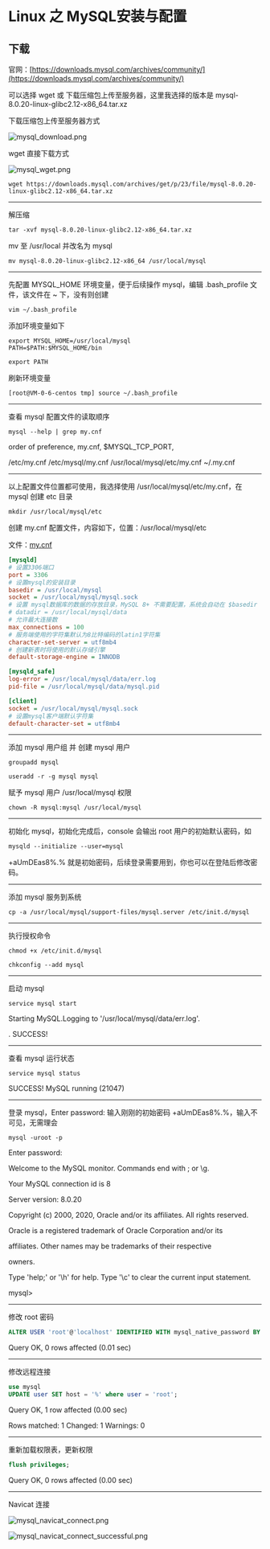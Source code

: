 # Linux 之 MySQL安装与配置

## 下载
官网：[https://downloads.mysql.com/archives/community/](https://downloads.mysql.com/archives/community/)

可以选择 wget 或 下载压缩包上传至服务器，这里我选择的版本是 mysql-8.0.20-linux-glibc2.12-x86_64.tar.xz

下载压缩包上传至服务器方式

![mysql_download.png](img/mysql_download.png)

wget 直接下载方式

![mysql_wget.png](img/mysql_wget.png)

```shell
wget https://downloads.mysql.com/archives/get/p/23/file/mysql-8.0.20-linux-glibc2.12-x86_64.tar.xz
```

---

解压缩
```shell
tar -xvf mysql-8.0.20-linux-glibc2.12-x86_64.tar.xz
```

mv 至 /usr/local 并改名为 mysql
```shell
mv mysql-8.0.20-linux-glibc2.12-x86_64 /usr/local/mysql
```

---

先配置 MYSQL_HOME 环境变量，便于后续操作 mysql，编辑 .bash_profile 文件，该文件在 ~ 下，没有则创建
```shell
vim ~/.bash_profile
```

添加环境变量如下
```shell
export MYSQL_HOME=/usr/local/mysql
PATH=$PATH:$MYSQL_HOME/bin

export PATH
```

刷新环境变量
```shell
[root@VM-0-6-centos tmp] source ~/.bash_profile
```

---

查看 mysql 配置文件的读取顺序
```shell
mysql --help | grep my.cnf
```

order of preference, my.cnf, $MYSQL_TCP_PORT,

/etc/my.cnf /etc/mysql/my.cnf /usr/local/mysql/etc/my.cnf ~/.my.cnf

---

以上配置文件位置都可使用，我选择使用 /usr/local/mysql/etc/my.cnf，在 mysql 创建 etc 目录
```shell
mkdir /usr/local/mysql/etc
```

创建 my.cnf 配置文件，内容如下，位置：/usr/local/mysql/etc

文件：[my.cnf](../../conf/mysql/my.cnf)
```ini
[mysqld]
# 设置3306端口
port = 3306
# 设置mysql的安装目录
basedir = /usr/local/mysql
socket = /usr/local/mysql/mysql.sock
# 设置 mysql数据库的数据的存放目录，MySQL 8+ 不需要配置，系统会自动在 $basedir 下生成 data 目录，否则有可能报错
# datadir = /usr/local/mysql/data
# 允许最大连接数
max_connections = 100
# 服务端使用的字符集默认为8比特编码的latin1字符集
character-set-server = utf8mb4
# 创建新表时将使用的默认存储引擎
default-storage-engine = INNODB

[mysqld_safe]
log-error = /usr/local/mysql/data/err.log
pid-file = /usr/local/mysql/data/mysql.pid

[client]
socket = /usr/local/mysql/mysql.sock
# 设置mysql客户端默认字符集
default-character-set = utf8mb4
```

---

添加 mysql 用户组 并 创建 mysql 用户
```shell
groupadd mysql

useradd -r -g mysql mysql
```

赋予 mysql 用户 /usr/local/mysql 权限
```shell
chown -R mysql:mysql /usr/local/mysql
```

---

初始化 mysql，初始化完成后，console 会输出 root 用户的初始默认密码，如
```shell
mysqld --initialize --user=mysql
```
+aUmDEas8%.% 就是初始密码，后续登录需要用到，你也可以在登陆后修改密码。

---

添加 mysql 服务到系统
```shell
cp -a /usr/local/mysql/support-files/mysql.server /etc/init.d/mysql
```

---

执行授权命令
```shell
chmod +x /etc/init.d/mysql

chkconfig --add mysql
```

---

启动 mysql
```shell
service mysql start
```
Starting MySQL.Logging to '/usr/local/mysql/data/err.log'.

. SUCCESS!

---

查看 mysql 运行状态
```shell
service mysql status
```
SUCCESS! MySQL running (21047)

---

登录 mysql，Enter password: 输入刚刚的初始密码 +aUmDEas8%.%，输入不可见，无需理会
```shell
mysql -uroot -p
```
Enter password:

Welcome to the MySQL monitor.  Commands end with ; or \g.

Your MySQL connection id is 8

Server version: 8.0.20

Copyright (c) 2000, 2020, Oracle and/or its affiliates. All rights reserved.

Oracle is a registered trademark of Oracle Corporation and/or its

affiliates. Other names may be trademarks of their respective

owners.

Type 'help;' or '\h' for help. Type '\c' to clear the current input statement.

mysql>

---

修改 root 密码
```sql
ALTER USER 'root'@'localhost' IDENTIFIED WITH mysql_native_password BY 'root';
```
Query OK, 0 rows affected (0.01 sec)

---

修改远程连接
```sql
use mysql
UPDATE user SET host = '%' where user = 'root';
```
Query OK, 1 row affected (0.00 sec)

Rows matched: 1  Changed: 1  Warnings: 0

---

重新加载权限表，更新权限
```sql
flush privileges;
```
Query OK, 0 rows affected (0.00 sec)

---

Navicat 连接

![mysql_navicat_connect.png](img/mysql_navicat_connect.png)

![mysql_navicat_connect_successful.png](img/mysql_navicat_connect_successful.png)



